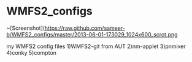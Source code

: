 WMFS2_configs
=============

~[Screenshot](https://raw.github.com/sameer-b/WMFS2_configs/master/2013-06-01-173029_1024x600_scrot.png

my WMFS2 config files 
1)WMFS2-git from AUT
2)nm-applet
3)pnmixer
4)conky
5)compton
